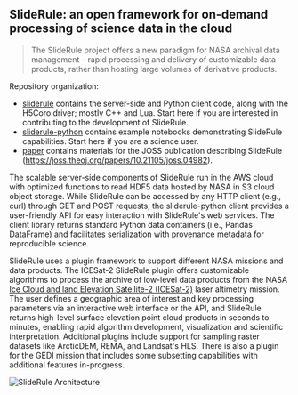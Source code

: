 ## SlideRule: an open framework for on-demand processing of science data in the cloud

> The SlideRule project offers a new paradigm for NASA archival data management – rapid processing and delivery of customizable data products, rather than hosting large volumes of derivative products.

Repository organization:
* [sliderule](https://github.com/ICESat2-SlideRule/sliderule) contains the server-side and Python client code, along with the H5Coro driver; mostly C++ and Lua. Start here if you are interested in contributing to the development of SlideRule.
* [sliderule-python](https://github.com/ICESat2-SlideRule/sliderule-python) contains example notebooks demonstrating SlideRule capabilities. Start here if you are a science user.
* [paper](https://github.com/ICESat2-SlideRule/paper) contains materials for the JOSS publication describing SlideRule (https://joss.theoj.org/papers/10.21105/joss.04982).

The scalable server-side components of SlideRule run in the AWS cloud with optimized functions to read HDF5 data hosted by NASA in S3 cloud object storage. While SlideRule can be accessed by any HTTP client (e.g., curl) through GET and POST requests, the sliderule-python client provides a user-friendly API for easy interaction with SlideRule's web services. The client library returns standard Python data containers (i.e., Pandas DataFrame) and facilitates serialization with provenance metadata for reproducible science.

SlideRule uses a plugin framework to support different NASA missions and data products. The ICESat-2 SlideRule plugin offers customizable algorithms to process the archive of low-level data products from the NASA [Ice Cloud and land Elevation Satellite-2 (ICESat-2)](https://icesat-2.gsfc.nasa.gov/) laser altimetry mission. The user defines a geographic area of interest and key processing parameters via an interactive web interface or the API, and SlideRule returns high-level surface elevation point cloud products in seconds to minutes, enabling rapid algorithm development, visualization and scientific interpretation. Additional plugins include support for sampling raster datasets like ArcticDEM, REMA, and Landsat's HLS.  There is also a plugin for the GEDI mission that includes some subsetting capabilities with additional features in-progress.

![SlideRule Architecture](https://slideruleearth.io/rtd/_images/sys_block_diagram.png)
